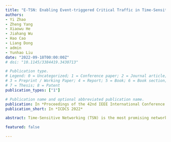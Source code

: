 ```yaml
---
title: "E-TSN: Enabling Event-triggered Critical Traffic in Time-Sensitive Networking for Industrial Applications"
authors:
- Yi Zhao
- Zheng Yang
- Xiaowu He
- Jiahang Wu
- Hao Cao
- Liang Dong
- admin
- Yunhao Liu
date: "2022-09-18T00:00:00Z"
# doi: "10.1145/3384419.3430713"

# Publication type.
# Legend: 0 = Uncategorized; 1 = Conference paper; 2 = Journal article;
# 3 = Preprint / Working Paper; 4 = Report; 5 = Book; 6 = Book section;
# 7 = Thesis; 8 = Patent
publication_types: ["1"]

# Publication name and optional abbreviated publication name.
publication: In *Proceedings of the 42nd IEEE International Conference on Distributed Computing Systems*
publication_short: In *ICDCS 2022*

abstract: Time-Sensitive Networking (TSN) is the most promising network technology for Industry 4.0. A series of IEEE standards on TSN introduce deterministic transmission into standard Ethernet. Under the current paradigm, TSN can only schedule the deterministic transmission of time-triggered critical traffic (TCT), neglecting the other type of traffic in industrial cyber physical systems, i.e., event-triggered critical traffic (ECT). So in this work, we propose a new paradigm for TSN scheduling named E-TSN, which can provide deterministic transmission for both TCT and ECT. The three techniques of E-TSN, i.e., probabilistic stream, prioritized slot sharing, and prudent reservation, enable the deterministic transmission of ECT in TSN, and at the same time, protect TCT from the impacts of ECT. We also develop and make public a TSN evaluation toolkit to fill the gap in TSN study between algorithm design and experimental validation. The experiments show that E-TSN can reduce the latency and jitter of ECT by at least an order of magnitude compared to state-of-theart methods. By enabling reliable and timely delivery of ECT in TSN for the first time, E-TSN can broaden the application scope of TSN in industry.

featured: false

---
```

